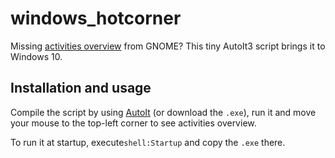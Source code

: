 # windows_hotcorner

Missing [activities overview](https://wiki.gnome.org/Projects/GnomeShell/Tour#Activities_Overview) from GNOME? This tiny AutoIt3 script brings it to Windows 10.

## Installation and usage

Compile the script by using [AutoIt](https://www.autoitscript.com/site/autoit/) (or download the `.exe`), run it and move your mouse to the top-left corner to see activities overview.

To run it at startup, execute`shell:Startup` and copy the `.exe` there.

